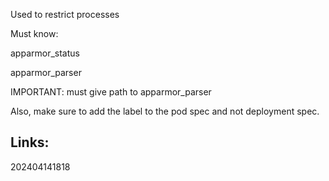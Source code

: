 
Used to restrict processes

Must know:

apparmor_status

apparmor_parser

IMPORTANT: must give path to apparmor_parser

Also, make sure to add the label to the pod spec and not deployment spec.

## Links:



202404141818